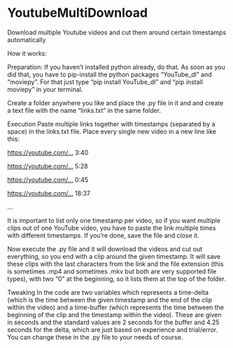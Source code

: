 # YoutubeMultiDownload
Download multiple Youtube videos and cut them around certain timestamps automatically

How it works:

Preparation:
If you haven’t installed python already, do that. As soon as you did that, you have to pip-install the python packages “YouTube_dl” and “moviepy”. For that just type “pip install YouTube_dl” and “pip install moviepy” in your terminal.

Create a folder anywhere you like and place the .py file in it and and create a text file with the name “links.txt” in the same folder.

Execution
Paste multiple links together with timestamps (separated by a space) in the links.txt file. Place every single new video in a new line like this:

https://youtube.com/… 3:40 

https://youtube.com/… 5:28

https://youtube.com/… 0:45

https://youtube.com/… 18:37

…

It is important to list only one timestamp per video, so if you want multiple clips out of one YouTube video, you have to paste the link multiple times with different timestamps. If you’re done, save the file and close it.

Now execute the .py file and it will download the videos and cut out everything, so you end with a clip around the given timestamp. It will save these clips with the last characters from the link and the file extension (this is sometimes .mp4 and sometimes .mkv but both are very supported file types), with two “0” at the beginning, so it lists them at the top of the folder.

Tweaking
In the code are two variables which represents a time-delta (which is the time between the given timestamp and the end of the clip within the video) and a time-buffer (which represents the time between the beginning of the clip and the timestamp within the video).
These are given in seconds and the standard values are 2 seconds for the buffer and 4.25 seconds for the delta, which are just based on experience and trial/error. You can change these in the .py file to your needs of course.
